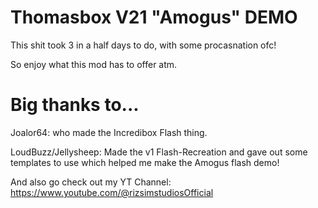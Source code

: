 # Thomasbox V21 "Amogus" DEMO

This shit took 3 in a half days to do, with some procasnation ofc!

So enjoy what this mod has to offer atm.

# Big thanks to...

Joalor64: who made the Incredibox Flash thing.

LoudBuzz/Jellysheep: Made the v1 Flash-Recreation and gave out some templates to use which helped me make the Amogus flash demo!

And also go check out my YT Channel: https://www.youtube.com/@rizsimstudiosOfficial
